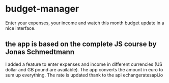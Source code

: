 # budget-manager
Enter your expenses, your income and watch this month budget update in a nice interface.

## the app is based on the complete JS course by Jonas Schmedtmann

I added a feature to enter expenses and income in different currencies (US dollar and GB pound are available).
The app converts the amount in euro to sum up everything.
The rate is updated thank to the api echangeratesapi.io

